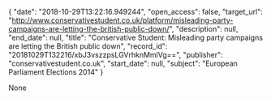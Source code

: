 {
  "date": "2018-10-29T13:22:16.949244", 
  "open_access": false, 
  "target_url": "http://www.conservativestudent.co.uk/platform/misleading-party-campaigns-are-letting-the-british-public-down/", 
  "description": null, 
  "end_date": null, 
  "title": "Conservative Student: Misleading party campaigns are letting the British public down", 
  "record_id": "20181029T132216/xbJ3vszzpsLGVrhknMmlVg==", 
  "publisher": "conservativestudent.co.uk", 
  "start_date": null, 
  "subject": "European Parliament Elections 2014"
}

None